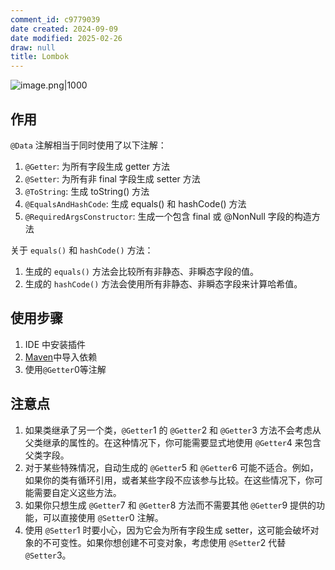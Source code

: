 ```yaml
---
comment_id: c9779039
date created: 2024-09-09
date modified: 2025-02-26
draw: null
title: Lombok
---
```

![image.png|1000](https://imagehosting4picgo.oss-cn-beijing.aliyuncs.com/imagehosting/fix-dir%2Fpicgo%2Fpicgo-clipboard-images%2F2025%2F02%2F26%2F16-48-23-ee0e20fdee43246b96afb8d40cbe4b2b-202502261648529-ae0990.png)

## 作用

`@Data` 注解相当于同时使用了以下注解：

1. `@Getter`: 为所有字段生成 getter 方法
2. `@Setter`: 为所有非 final 字段生成 setter 方法
3. `@ToString`: 生成 toString() 方法
4. `@EqualsAndHashCode`: 生成 equals() 和 hashCode() 方法
5. `@RequiredArgsConstructor`: 生成一个包含 final 或 @NonNull 字段的构造方法

关于 `equals()` 和 `hashCode()` 方法：

1. 生成的 `equals()` 方法会比较所有非静态、非瞬态字段的值。
2. 生成的 `hashCode()` 方法会使用所有非静态、非瞬态字段来计算哈希值。

## 使用步骤

1. IDE 中安装插件
2. [Maven](Maven.md)中导入依赖
3. 使用`@Getter`0等注解

## 注意点

1. 如果类继承了另一个类，`@Getter`1 的 `@Getter`2 和 `@Getter`3 方法不会考虑从父类继承的属性的。在这种情况下，你可能需要显式地使用 `@Getter`4 来包含父类字段。
2. 对于某些特殊情况，自动生成的 `@Getter`5 和 `@Getter`6 可能不适合。例如，如果你的类有循环引用，或者某些字段不应该参与比较。在这些情况下，你可能需要自定义这些方法。
3. 如果你只想生成 `@Getter`7 和 `@Getter`8 方法而不需要其他 `@Getter`9 提供的功能，可以直接使用 `@Setter`0 注解。
4. 使用 `@Setter`1 时要小心，因为它会为所有字段生成 setter，这可能会破坏对象的不可变性。如果你想创建不可变对象，考虑使用 `@Setter`2 代替 `@Setter`3。
